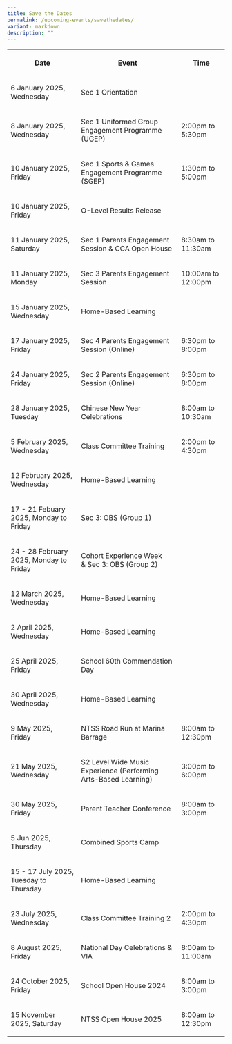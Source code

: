 ```yaml
---
title: Save the Dates
permalink: /upcoming-events/savethedates/
variant: markdown
description: ""
---
```

<p></p>
<table style="minWidth: 75px">
<colgroup>
<col>
<col>
<col>
</colgroup>
<tbody>
<tr>
<th rowspan="1" colspan="1">
<p>Date</p>
</th>
<th rowspan="1" colspan="1">
<p>Event</p>
</th>
<th rowspan="1" colspan="1">
<p>Time</p>
</th>
</tr>
<tr>
<td rowspan="1" colspan="1">
<p>6 January 2025, Wednesday</p>
</td>
<td rowspan="1" colspan="1">
<p>Sec 1 Orientation</p>
</td>
<td rowspan="1" colspan="1">
<p></p>
</td>
</tr>
<tr>
<td rowspan="1" colspan="1">
<p>8 January 2025, Wednesday</p>
</td>
<td rowspan="1" colspan="1">
<p>Sec 1 Uniformed Group Engagement Programme (UGEP)</p>
</td>
<td rowspan="1" colspan="1">
	<p>2:00pm to 5:30pm</p>
</td>
</tr>
	<tr>
<td rowspan="1" colspan="1">
<p>10 January 2025, Friday</p>
</td>
<td rowspan="1" colspan="1">
<p>Sec 1 Sports &amp; Games Engagement Programme (SGEP)</p>
</td>
<td rowspan="1" colspan="1">
<p>1:30pm to 5:00pm
</p></td>
</tr>
<tr>
<td rowspan="1" colspan="1">
<p>10 January 2025, Friday</p>
</td>
<td rowspan="1" colspan="1">
<p>O-Level Results Release</p>
</td>
<td rowspan="1" colspan="1">
<p></p>
</td>
</tr>
<tr>
<td rowspan="1" colspan="1">
<p>11 January 2025, Saturday</p>
</td>
<td rowspan="1" colspan="1">
<p>Sec 1 Parents Engagement Session &amp; CCA Open House</p>
</td>
<td rowspan="1" colspan="1">
<p>8:30am to 11:30am</p>
</td>
</tr>
	<tr>
<td rowspan="1" colspan="1">
<p>11 January 2025, Monday</p>
</td>
<td rowspan="1" colspan="1">
<p>Sec 3 Parents Engagement Session</p>
</td>
<td rowspan="1" colspan="1">
<p>10:00am to 12:00pm</p>
</td>
</tr>
<tr>
<td rowspan="1" colspan="1">
<p>15 January 2025, Wednesday</p>
</td>
<td rowspan="1" colspan="1">
<p>Home-Based Learning</p>
</td>
<td rowspan="1" colspan="1">
<p></p>
</td>
</tr>
	<tr>
<td rowspan="1" colspan="1">
<p>17 January 2025, Friday</p>
</td>
<td rowspan="1" colspan="1">
<p>Sec 4 Parents Engagement Session (Online)</p>
</td>
<td rowspan="1" colspan="1">
<p>6:30pm to 8:00pm</p>
</td>
</tr>
<tr>
<td rowspan="1" colspan="1">
<p>24 January 2025, Friday</p>
</td>
<td rowspan="1" colspan="1">
<p>Sec 2 Parents Engagement Session (Online)</p>
</td>
<td rowspan="1" colspan="1">
<p>6:30pm to 8:00pm</p>
</td>
</tr>
<tr>
<td rowspan="1" colspan="1">
<p>28 January 2025, Tuesday</p>
</td>
<td rowspan="1" colspan="1">
<p>Chinese New Year Celebrations</p>
</td>
<td rowspan="1" colspan="1">
<p>8:00am to 10:30am</p>
</td>
</tr>
<tr>
<td rowspan="1" colspan="1">
<p>5 February 2025, Wednesday</p>
</td>
<td rowspan="1" colspan="1">
<p>Class Committee Training</p>
</td>
<td rowspan="1" colspan="1">
<p>2:00pm to 4:30pm</p>
</td>
</tr>
<tr>
<td rowspan="1" colspan="1">
<p>12 February 2025, Wednesday</p>
</td>
<td rowspan="1" colspan="1">
<p>Home-Based Learning</p>
</td>
<td rowspan="1" colspan="1">
<p></p>
</td>
</tr>
<tr>
<td rowspan="1" colspan="1">
<p>17 - 21 Febuary 2025, Monday to Friday</p>
</td>
<td rowspan="1" colspan="1">
<p>Sec 3: OBS (Group 1)</p>
</td>
<td rowspan="1" colspan="1">
<p></p>
</td>
</tr>
<tr>
<td rowspan="1" colspan="1">
<p>24 - 28 February 2025, Monday to Friday</p>
</td>
<td rowspan="1" colspan="1">
<p>Cohort Experience Week<br>&amp; Sec 3: OBS (Group 2)</p>
</td>
<td rowspan="1" colspan="1">
<p></p>
</td>
</tr>
<tr>
<td rowspan="1" colspan="1">
<p>12 March 2025, Wednesday</p>
</td>
<td rowspan="1" colspan="1">
<p>Home-Based Learning</p>
</td>
<td rowspan="1" colspan="1">
</td>
</tr>
<tr>
<td rowspan="1" colspan="1">
<p>2 April 2025, Wednesday</p>
</td>
<td rowspan="1" colspan="1">
<p>Home-Based Learning</p>
</td>
<td rowspan="1" colspan="1">
</td>
</tr>
<tr>
<td rowspan="1" colspan="1">
<p>25 April 2025, Friday</p>
</td>
<td rowspan="1" colspan="1">
<p>School 60th Commendation Day</p>
</td>
<td rowspan="1" colspan="1">
</td>
</tr>
<tr>
<td rowspan="1" colspan="1">
<p>30 April 2025, Wednesday</p>
</td>
<td rowspan="1" colspan="1">
<p>Home-Based Learning</p>
</td>
<td rowspan="1" colspan="1">
</td>
</tr>
<tr>
<td rowspan="1" colspan="1">
<p>9 May 2025, Friday</p>
</td>
<td rowspan="1" colspan="1">
<p>NTSS Road Run at Marina Barrage</p>
</td>
<td rowspan="1" colspan="1">
<p>8:00am to 12:30pm</p>
</td>
</tr>
<tr>
<td rowspan="1" colspan="1">
<p>21 May 2025, Wednesday</p>
</td>
<td rowspan="1" colspan="1">
<p>S2 Level Wide Music Experience (Performing Arts-Based Learning)</p>
</td>
<td rowspan="1" colspan="1">
<p>3:00pm to 6:00pm</p>
</td>
</tr>
<tr>
<td rowspan="1" colspan="1">
<p>30 May 2025, Friday</p>
</td>
<td rowspan="1" colspan="1">
<p>Parent Teacher Conference</p>
</td>
<td rowspan="1" colspan="1">
<p>8:00am to 3:00pm</p>
</td>
</tr>
<tr>
<td rowspan="1" colspan="1">
<p>5 Jun 2025, Thursday</p>
</td>
<td rowspan="1" colspan="1">
<p>Combined Sports Camp</p>
</td>
<td rowspan="1" colspan="1">
</td>
</tr>
<tr>
<td rowspan="1" colspan="1">
<p>15 - 17 July 2025, Tuesday to Thursday</p>
</td>
<td rowspan="1" colspan="1">
<p>Home-Based Learning</p>
</td>
<td rowspan="1" colspan="1">
</td>
</tr>
<tr>
<td rowspan="1" colspan="1">
<p>23 July 2025, Wednesday</p>
</td>
<td rowspan="1" colspan="1">
<p>Class Committee Training 2</p>
</td>
<td rowspan="1" colspan="1">
<p>2:00pm to 4:30pm</p>
</td>
</tr>

<tr>
<td rowspan="1" colspan="1">
<p>8 August 2025, Friday</p>
</td>
<td rowspan="1" colspan="1">
<p>National Day Celebrations &amp; VIA</p>
</td>
<td rowspan="1" colspan="1">
<p>8:00am to 11:00am</p>
</td>
</tr>
	<tr>
<td rowspan="1" colspan="1">
<p>24 October 2025, Friday</p>
</td>
<td rowspan="1" colspan="1">
<p>School Open House 2024</p>
</td>
<td rowspan="1" colspan="1">
<p>8:00am to 3:00pm</p>
</td>
</tr>
<tr>
<td rowspan="1" colspan="1">
<p>15 November 2025, Saturday</p>
</td>
<td rowspan="1" colspan="1">
<p>NTSS Open House 2025</p>
</td>
<td rowspan="1" colspan="1">
<p>8:00am to 12:30pm</p>
</td>
</tr>
</tbody>
</table>
<p></p>